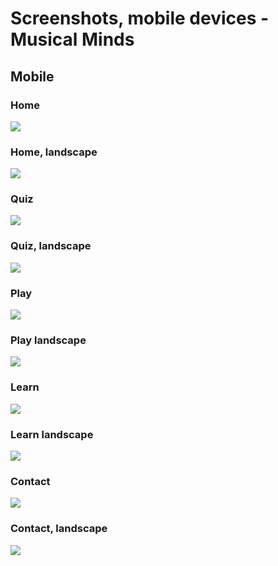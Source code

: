 # Screenshots, mobile devices - Musical Minds

## Mobile

### Home

![](https://github.com/johnvenkiah/CI_MS2_John_Venkiah/blob/master/docs/screenshots/mobile/mobile_home.png)

### Home, landscape

![](https://github.com/johnvenkiah/CI_MS2_John_Venkiah/blob/master/docs/screenshots/mobile/mobile_home_landscape.png)

### Quiz

![](https://github.com/johnvenkiah/CI_MS2_John_Venkiah/blob/master/docs/screenshots/mobile/mobile_quiz.png)

### Quiz, landscape

![](https://github.com/johnvenkiah/CI_MS2_John_Venkiah/blob/master/docs/screenshots/mobile/mobile_quiz_landscape.png)

### Play

![](https://github.com/johnvenkiah/CI_MS2_John_Venkiah/blob/master/docs/screenshots/mobile/mobile_play.png)

### Play landscape

![](https://github.com/johnvenkiah/CI_MS2_John_Venkiah/blob/master/docs/screenshots/mobile/mobile_play_landscape.png)

### Learn

![](https://github.com/johnvenkiah/CI_MS2_John_Venkiah/blob/master/docs/screenshots/mobile/mobile_learn.png)

### Learn landscape

![](https://github.com/johnvenkiah/CI_MS2_John_Venkiah/blob/master/docs/screenshots/mobile/mobile_learn_landscape.png)

### Contact

![](https://github.com/johnvenkiah/CI_MS2_John_Venkiah/blob/master/docs/screenshots/mobile/mobile_contact.png)

### Contact, landscape

![](https://github.com/johnvenkiah/CI_MS2_John_Venkiah/blob/master/docs/screenshots/mobile/mobile_contact_landscape.png)